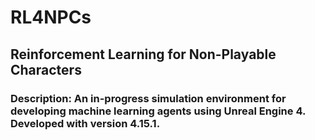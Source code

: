 # RL4NPCs

## Reinforcement Learning for Non-Playable Characters

### Description: An in-progress simulation environment for developing machine learning agents using Unreal Engine 4. Developed with version 4.15.1.
